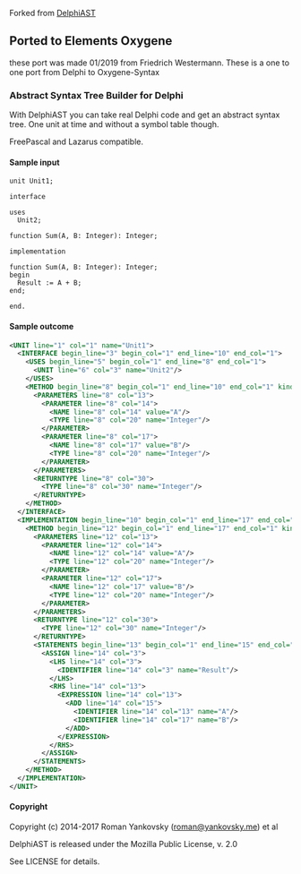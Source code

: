 Forked from
[DelphiAST](https://github.com/RomanYankovsky/DelphiAST)

## Ported to Elements Oxygene
these port was made 01/2019 from Friedrich Westermann. These is a one to one port from Delphi to Oxygene-Syntax

### Abstract Syntax Tree Builder for Delphi 
With DelphiAST you can take real Delphi code and get an abstract syntax tree. One unit at time and without a symbol table though. 

FreePascal and Lazarus compatible.

#### Sample input
```delphi
unit Unit1;

interface

uses
  Unit2;

function Sum(A, B: Integer): Integer;

implementation

function Sum(A, B: Integer): Integer;
begin
  Result := A + B;
end;

end.
```

#### Sample outcome
```xml
<UNIT line="1" col="1" name="Unit1">
  <INTERFACE begin_line="3" begin_col="1" end_line="10" end_col="1">
    <USES begin_line="5" begin_col="1" end_line="8" end_col="1">
      <UNIT line="6" col="3" name="Unit2"/>
    </USES>
    <METHOD begin_line="8" begin_col="1" end_line="10" end_col="1" kind="function" name="Sum">
      <PARAMETERS line="8" col="13">
        <PARAMETER line="8" col="14">
          <NAME line="8" col="14" value="A"/>
          <TYPE line="8" col="20" name="Integer"/>
        </PARAMETER>
        <PARAMETER line="8" col="17">
          <NAME line="8" col="17" value="B"/>
          <TYPE line="8" col="20" name="Integer"/>
        </PARAMETER>
      </PARAMETERS>
      <RETURNTYPE line="8" col="30">
        <TYPE line="8" col="30" name="Integer"/>
      </RETURNTYPE>
    </METHOD>
  </INTERFACE>
  <IMPLEMENTATION begin_line="10" begin_col="1" end_line="17" end_col="1">
    <METHOD begin_line="12" begin_col="1" end_line="17" end_col="1" kind="function" name="Sum">
      <PARAMETERS line="12" col="13">
        <PARAMETER line="12" col="14">
          <NAME line="12" col="14" value="A"/>
          <TYPE line="12" col="20" name="Integer"/>
        </PARAMETER>
        <PARAMETER line="12" col="17">
          <NAME line="12" col="17" value="B"/>
          <TYPE line="12" col="20" name="Integer"/>
        </PARAMETER>
      </PARAMETERS>
      <RETURNTYPE line="12" col="30">
        <TYPE line="12" col="30" name="Integer"/>
      </RETURNTYPE>
      <STATEMENTS begin_line="13" begin_col="1" end_line="15" end_col="4">
        <ASSIGN line="14" col="3">
          <LHS line="14" col="3">
            <IDENTIFIER line="14" col="3" name="Result"/>
          </LHS>
          <RHS line="14" col="13">
            <EXPRESSION line="14" col="13">
              <ADD line="14" col="15">
                <IDENTIFIER line="14" col="13" name="A"/>
                <IDENTIFIER line="14" col="17" name="B"/>
              </ADD>
            </EXPRESSION>
          </RHS>
        </ASSIGN>
      </STATEMENTS>
    </METHOD>
  </IMPLEMENTATION>
</UNIT>
```

#### Copyright
Copyright (c) 2014-2017 Roman Yankovsky (roman@yankovsky.me) et al

DelphiAST is released under the Mozilla Public License, v. 2.0

See LICENSE for details.
